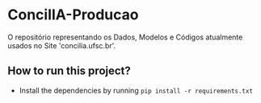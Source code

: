 # ConcilIA-Producao
O repositório representando os Dados, Modelos e Códigos atualmente usados no Site 'concilia.ufsc.br'.

## How to run this project?

- Install the dependencies by running `pip install -r requirements.txt`
